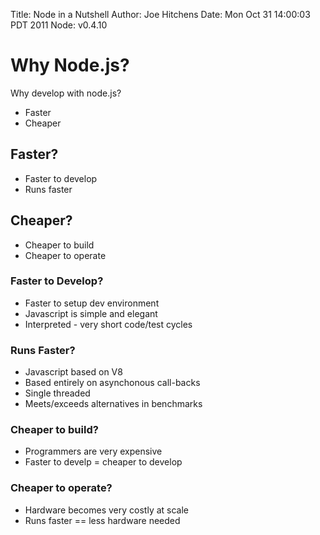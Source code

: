 Title: Node in a Nutshell
Author: Joe Hitchens
Date: Mon Oct 31 14:00:03 PDT 2011
Node: v0.4.10


# Why Node.js?

Why develop with node.js?

* Faster
* Cheaper

## Faster?

* Faster to develop
* Runs faster

## Cheaper?

* Cheaper to build
* Cheaper to operate

### Faster to Develop?

* Faster to setup dev environment
* Javascript is simple and elegant
* Interpreted - very short code/test cycles

### Runs Faster?

* Javascript based on V8
* Based entirely on asynchonous call-backs
* Single threaded
* Meets/exceeds alternatives in benchmarks

### Cheaper to build?

* Programmers are very expensive
* Faster to develp = cheaper to develop

### Cheaper to operate?

* Hardware becomes very costly at scale
* Runs faster == less hardware needed


[Sleepless Inc.]: http://www.sleepless.com/


